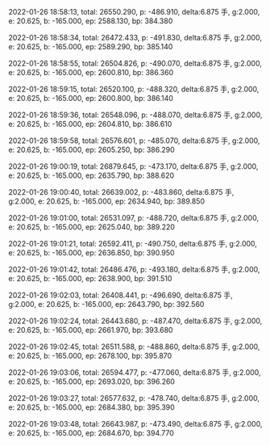 2022-01-26 18:58:13, total: 26550.290, p: -486.910, delta:6.875 手, g:2.000, e: 20.625, b: -165.000, ep: 2588.130, bp: 384.380

2022-01-26 18:58:34, total: 26472.433, p: -491.830, delta:6.875 手, g:2.000, e: 20.625, b: -165.000, ep: 2589.290, bp: 385.140

2022-01-26 18:58:55, total: 26504.826, p: -490.070, delta:6.875 手, g:2.000, e: 20.625, b: -165.000, ep: 2600.810, bp: 386.360

2022-01-26 18:59:15, total: 26520.100, p: -488.320, delta:6.875 手, g:2.000, e: 20.625, b: -165.000, ep: 2600.800, bp: 386.140

2022-01-26 18:59:36, total: 26548.096, p: -488.070, delta:6.875 手, g:2.000, e: 20.625, b: -165.000, ep: 2604.810, bp: 386.610

2022-01-26 18:59:58, total: 26576.601, p: -485.070, delta:6.875 手, g:2.000, e: 20.625, b: -165.000, ep: 2605.250, bp: 386.290

2022-01-26 19:00:19, total: 26879.645, p: -473.170, delta:6.875 手, g:2.000, e: 20.625, b: -165.000, ep: 2635.790, bp: 388.620

2022-01-26 19:00:40, total: 26639.002, p: -483.860, delta:6.875 手, g:2.000, e: 20.625, b: -165.000, ep: 2634.940, bp: 389.850

2022-01-26 19:01:00, total: 26531.097, p: -488.720, delta:6.875 手, g:2.000, e: 20.625, b: -165.000, ep: 2625.040, bp: 389.220

2022-01-26 19:01:21, total: 26592.411, p: -490.750, delta:6.875 手, g:2.000, e: 20.625, b: -165.000, ep: 2636.850, bp: 390.950

2022-01-26 19:01:42, total: 26486.476, p: -493.180, delta:6.875 手, g:2.000, e: 20.625, b: -165.000, ep: 2638.900, bp: 391.510

2022-01-26 19:02:03, total: 26408.441, p: -496.690, delta:6.875 手, g:2.000, e: 20.625, b: -165.000, ep: 2643.790, bp: 392.560

2022-01-26 19:02:24, total: 26443.680, p: -487.470, delta:6.875 手, g:2.000, e: 20.625, b: -165.000, ep: 2661.970, bp: 393.680

2022-01-26 19:02:45, total: 26511.588, p: -488.860, delta:6.875 手, g:2.000, e: 20.625, b: -165.000, ep: 2678.100, bp: 395.870

2022-01-26 19:03:06, total: 26594.477, p: -477.060, delta:6.875 手, g:2.000, e: 20.625, b: -165.000, ep: 2693.020, bp: 396.260

2022-01-26 19:03:27, total: 26577.632, p: -478.740, delta:6.875 手, g:2.000, e: 20.625, b: -165.000, ep: 2684.380, bp: 395.390

2022-01-26 19:03:48, total: 26643.987, p: -473.490, delta:6.875 手, g:2.000, e: 20.625, b: -165.000, ep: 2684.670, bp: 394.770
